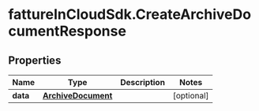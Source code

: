 # fattureInCloudSdk.CreateArchiveDocumentResponse

## Properties

Name | Type | Description | Notes
------------ | ------------- | ------------- | -------------
**data** | [**ArchiveDocument**](ArchiveDocument.md) |  | [optional] 


